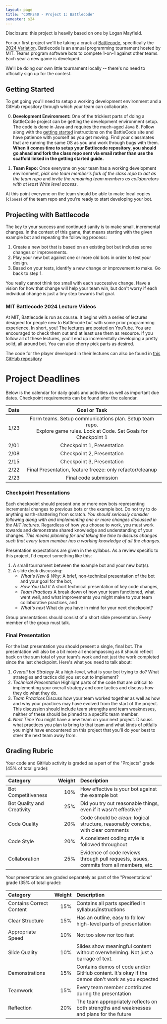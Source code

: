 ```yaml
---
layout: page
title: "COMP240 - Project 1: Battlecode"
semester: s24
---
```


Disclosure: this project is heavily based on one by Logan Mayfield.

For our first project we'll be taking a crack at
[Battlecode](https://battlecode.org/), specifically the [2024
Variation](https://play.battlecode.org/bc24/home). Battlecode is an
annual programming tournament hosted by MIT. Teams program software
bots to compete 1-on-1 against other teams. Each year a new game is
developed. 

We'll be doing our own little tournament locally -- there's no need to
officially sign up for the contest.


## Getting Started

To get going you'll need to setup a working development environment
and a GitHub repository through which your team can collaborate.

0. **Development Environment:** One of the trickiest parts of doing a
   BattleCode project can be getting the development environment
   setup. The code is done in Java and requires the much-aged Java 8.
   Follow along with the [getting
   started](https://play.battlecode.org/bc24/getting-started)
   instructions on the BattleCode site and have patience with yourself
   as you get moving. Find your classmates that are running the same
   OS as you and work through bugs with them. **When it comes time to
   setup your Battlecode repository, you should go ahead and fork the
   class repo sent via email rather than use the scaffold linked in
   the getting started guide.**
   
1. **Team Repo:** Once everyone on your team has a working development
   environment, *pick one team member's fork of the class repo to act
   as the team repo* and *invite the remaining team members as
   collaborators with at least Write level access*.

At this point everyone on the team should be able to make local copies
(`clone`s) of the team repo and you're ready to start developing your
bot.

## Projecting with Battlecode

The key to your success and continued sanity is to make small,
incremental changes. In the context of this game, that means starting
with the given example bot and repeating the following process:

1. Create a new bot that is based on an existing bot but includes some changes or improvements.
2. Play your new bot against one or more old bots in order to test your design.
3. Based on your tests, identify a new change or improvement to make. Go back to step 1.

You really cannot think too small with each successive change. Have a
vision for how that change will help your team win, but don't worry if
each individual change is just a tiny step towards that goal.

### MIT Battlecode 2024 Lecture Videos

At MIT, Battlecode is run as course. It begins with a series of
lectures designed for people new to Battlecode but with some prior
programming experience.  In short, you! [The lectures are posted on
YouTube](https://youtube.com/playlist?list=PLzybaECz2FwTrduZ7ZSlqST07yJIcal8W). You
are encouraged to check them out and at least use them as resource. If
you follow all of these lectures, you'll end up incrementally
developing a pretty solid, all around bot. You can also cherry pick
parts as desired.

The code for the player developed in their lectures can also be found in [this GitHub repository](https://github.com/battlecode/battlecode24-lectureplayer)

# Project Deadlines

Below is the calendar for daily goals and activities as well as important due dates. Checkpoint requirements can be found after the calendar.

| Date   | Goal or Task                                                                                                                |
| :----: | :-------------------------------------------------------------------------------------------------------------------------: |
| 1/23   | Form teams. Setup communications plan. Setup team repo. <br> Explore game rules. Look at Code. Set Goals for Checkpoint 1   |
| 2/01   | Checkpoint 1, Presentation                                                                                                  |
| 2/08   | Checkpoint 2, Presentation                                                                                                  |
| 2/15   | Checkpoint 3, Presentation                                                                                                  |
| 2/22   | Final Presentation, feature freeze: only refactor/cleanup                                                                   |
| 2/23   | Final code submission                                                                                                       |

### Checkpoint Presentations

Each checkpoint should present one or more new bots representing
incremental changes to previous bots or the example bot. Do not try to
do anything earth-shattering from scratch. *You should seriously
consider following along with and implementing one or more changes
discussed in the MIT lectures.* Regardless of how you choose to work,
you must work towards and demonstrate shared knowledge and
understanding of your changes. *This means planning for and taking the
time to discuss changes such that every team member has a working
knowledge of all the changes.*

Presentation expectations are given in the syllabus. As a review
specific to this project, I'd expect something like this:

1. A small tournament between the example bot and your new bot(s).
2. A slide deck discussing: 
   - *What's New & Why:* A brief, non-technical presentation of the bot and your goal for the bot, 
   - *How You Did It* A short technical presentation of key code changes, 
   - *Team Practices* A break down of how your team functioned, what went well, and what improvements you might make to your team collaborative practices, and 
   - *What's next* What do you have in mind for your next checkpoint?

Group presentations should consist of a short slide presentation. Every member of the group must talk.

### Final Presentation

For the last presentation you should present a single, final bot. The
presentation will also be a bit more all encompassing as it should
reflect back on the sum total of your team's work and not just the
work completed since the last checkpoint. Here's what you need to talk
about:

1. *Overall bot Strategy* At a high-level, what is your bot trying to
   do? What strategies and tactics did you set out to implement?
2. *Technical Presentation* Highlight parts of the code that are
   critical to implementing your overall strategy and core tactics and
   discuss how they do what they do.
3. *Team Practices* Discuss how your team worked together as well as
   how and why your practices may have evolved from the start of the
   project. This discussion should include team strengths and team
   weaknesses, neither of these should be pinned to a specific team
   member.
4. *Next Time* You might have a new team on your next project. Discuss
   what practices you plan to bring to that team and what kinds of
   pitfalls you might have encountered on this project that you'll do
   your best to steer the next team away from.

## Grading Rubric

Your code and GitHub activity is graded as a part of the "Projects"
grade (45% of total grade):

| Category                   | Weight | Description                                                                            |
| :-                         |     -: | :-                                                                                     |
| Bot Competitiveness        |    10% | How effective is your bot against the example bot                                      |
| Bot Quality and Creativity |    25% | Did you try out reasonable things, even if it wasn't effective?                        |
| Code Quality               |    20% | Code should be *clean*: logical structure, reasonably concise, with clear comments     |
| Code Style                 |    20% | A consistent coding style is followed throughout                                       |
| Collaboration              |    25% | Evidence of code reviews through pull requests, issues, commits from all members, etc. |

Your presentations are graded separately as part of the
"Presentations" grade (35% of total grade):

| Category                 | Weight | Description                                                                                     |
| :-                       |     -: | :-                                                                                              |
| Contains Correct Content |    15% | Contains all parts specified in syllabus/instructions                                           |
| Clear Structure          |    15% | Has an outline, easy to follow high-level parts of presentation                                 |
| Appropriate Speed        |    10% | Not too slow nor too fast                                                                       |
| Slide Quality            |    10% | Slides show meaningful content without overwhelming. Not just a barrage of text.                |
| Demonstrations           |    15% | Contains demos of code and/or GitHub content. It's okay if the demos don't work as you expected |
| Teamwork                 |    15% | Every team member contributes during the presentation                                           |
| Reflection               |    20% | The team appropriately reflects on both strengths and weaknesses and plans for the future       |

